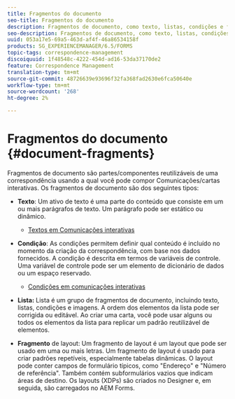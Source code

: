 ```yaml
---
title: Fragmentos do documento
seo-title: Fragmentos do documento
description: Fragmentos de documento, como texto, listas, condições e fragmentos de layout, no Gerenciamento de correspondência permitem que você forme os componentes estáticos, dinâmicos e repetíveis da correspondência do cliente.
seo-description: Fragmentos de documento, como texto, listas, condições e fragmentos de layout, no Gerenciamento de correspondência permitem que você forme os componentes estáticos, dinâmicos e repetíveis da correspondência do cliente.
uuid: 053a17e5-69a5-463d-af4f-46a86534158f
products: SG_EXPERIENCEMANAGER/6.5/FORMS
topic-tags: correspondence-management
discoiquuid: 1f48548c-4222-454d-ad16-53da37170de2
feature: Correspondence Management
translation-type: tm+mt
source-git-commit: 48726639e93696f32fa368fad2630e6fca50640e
workflow-type: tm+mt
source-wordcount: '268'
ht-degree: 2%

---
```



# Fragmentos do documento {#document-fragments}

Fragmentos de documento são partes/componentes reutilizáveis de uma correspondência usando a qual você pode compor Comunicações/cartas interativas. Os fragmentos de documento são dos seguintes tipos:

* **Texto**: Um ativo de texto é uma parte do conteúdo que consiste em um ou mais parágrafos de texto. Um parágrafo pode ser estático ou dinâmico.

   * [Textos em Comunicações interativas](/help/forms/using/texts-interactive-communications.md)

* **Condição**: As condições permitem definir qual conteúdo é incluído no momento da criação da correspondência, com base nos dados fornecidos. A condição é descrita em termos de variáveis de controle. Uma variável de controle pode ser um elemento de dicionário de dados ou um espaço reservado.

   * [Condições em comunicações interativas](/help/forms/using/conditions-interactive-communications.md)

* **Lista:** Lista é um grupo de fragmentos de documento, incluindo texto, listas, condições e imagens. A ordem dos elementos da lista pode ser corrigida ou editável. Ao criar uma carta, você pode usar alguns ou todos os elementos da lista para replicar um padrão reutilizável de elementos.
* **Fragmento** de layout: Um fragmento de layout é um layout que pode ser usado em uma ou mais letras. Um fragmento de layout é usado para criar padrões repetíveis, especialmente tabelas dinâmicas. O layout pode conter campos de formulário típicos, como &quot;Endereço&quot; e &quot;Número de referência&quot;. Também contém subformulários vazios que indicam áreas de destino. Os layouts (XDPs) são criados no Designer e, em seguida, são carregados no AEM Forms.

